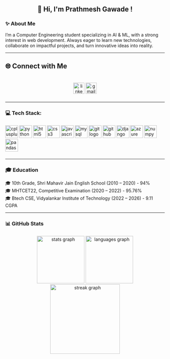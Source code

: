 <h2 align="center">👋 Hi, I'm Prathmesh Gawade !</h2>

###

<p align="left"><h3 align="left">✨ About Me</h3>I’m a Computer Engineering student specializing in AI & ML, with a strong interest in web development. Always eager to learn new technologies, collaborate on impactful projects, and turn innovative ideas into reality.</p>
<hr>


<h2 align="left">🌐 Connect with Me</h2>

###

<br clear="both">

<div align="center">
  <a href="https://www.linkedin.com/in/prathmesh-gawade-profile/"><img src="https://img.shields.io/static/v1?message=LinkedIn&logo=linkedin&label=&color=0077B5&logoColor=white&labelColor=&style=for-the-badge" 
        height="35" alt="linkedin logo"  /></a>
  <img src="https://img.shields.io/static/v1?message=prathmeshgawade.dev@gmail.com&logo=gmail&label=Gmail&color=D14836&logoColor=white&labelColor=&style=for-the-badge" height="35" alt="gmail logo"  />
</div>

###
<hr>
<h3 align="left">💻 Tech Stack:</h3>

###

<div align="left">
  <img src="https://cdn.jsdelivr.net/gh/devicons/devicon/icons/cplusplus/cplusplus-original.svg" style="height:40px;" alt="cplusplus logo" />
  <img src="https://cdn.jsdelivr.net/gh/devicons/devicon/icons/python/python-original.svg" style="height:40px;" alt="python logo" />
  <img src="https://cdn.jsdelivr.net/gh/devicons/devicon/icons/html5/html5-original.svg" style="height:40px;" alt="html5 logo" />
  <img src="https://cdn.jsdelivr.net/gh/devicons/devicon/icons/css3/css3-original.svg" style="height:40px;" alt="css3 logo" />
  <img src="https://cdn.jsdelivr.net/gh/devicons/devicon/icons/javascript/javascript-original.svg" style="height:40px;" alt="javascript logo" />
  <img src="https://cdn.jsdelivr.net/gh/devicons/devicon/icons/mysql/mysql-original.svg" style="height:40px;" alt="mysql logo" />
  <img src="https://cdn.jsdelivr.net/gh/devicons/devicon/icons/git/git-original.svg" style="height:40px;" alt="git logo" />
  <img src="https://cdn.jsdelivr.net/gh/devicons/devicon/icons/github/github-original.svg" style="height:40px;" alt="github logo" />
  <img src="https://cdn.jsdelivr.net/gh/devicons/devicon/icons/django/django-plain.svg" style="height:40px;" alt="django logo" />
  <img src="https://cdn.jsdelivr.net/gh/devicons/devicon/icons/azure/azure-original.svg" style="height:40px;" alt="azure logo" />
  <img src="https://cdn.jsdelivr.net/gh/devicons/devicon/icons/numpy/numpy-original.svg" style="height:40px;" alt="numpy logo" />
  <img src="https://cdn.jsdelivr.net/gh/devicons/devicon/icons/pandas/pandas-original.svg" style="height:40px;" alt="pandas logo" />
</div>

###
<hr>
<p align="left"><h3 align="left">🎓 Education</h3>🎓 10th Grade, Shri Mahavir Jain English School (2010 – 2020) - 94% <br>🎓 MHTCET22, Competitive Examination (2020 – 2022) - 95.76% <br>🎓 Btech CSE, Vidyalankar Institute of Technology (2022 – 2026) - 9.11 CGPA</p>
<hr>



<p align="left"><h3 align="left">📊 GitHub Stats</h3></p>


###
<div align="center">
  <img src="https://github-readme-stats.vercel.app/api?username=PrathmeshGawade19&hide_title=false&hide_rank=false&show_icons=true&include_all_commits=true&count_private=true&disable_animations=false&theme=dracula&locale=en&hide_border=false&order=1" height="150" alt="stats graph"  />
  <img src="https://github-readme-stats.vercel.app/api/top-langs?username=PrathmeshGawade19&locale=en&hide_title=false&layout=compact&card_width=320&langs_count=5&theme=dracula&hide_border=false&order=2" height="150" alt="languages graph"  />
  <img src="https://streak-stats.demolab.com?user=PrathmeshGawade19&locale=en&mode=daily&theme=dark&hide_border=false&border_radius=5&order=3" height="220" alt="streak graph"  />
<div align="center">
